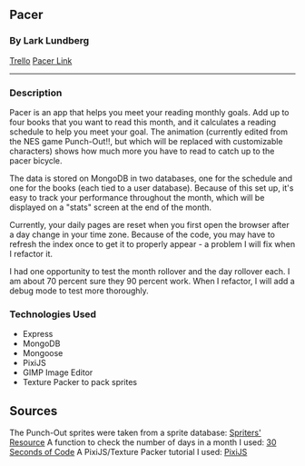 ## Pacer

### By Lark Lundberg

[Trello](https://trello.com/b/1BuXsizy/reading-calendar)
[Pacer Link](https://pacer-reader.herokuapp.com/)

---

### Description

Pacer is an app that helps you meet your reading monthly goals. Add up to four books that you want to read this month, and it calculates a reading schedule to help you meet your goal. The animation (currently edited from the NES game Punch-Out!!, but which will be replaced with customizable characters) shows how much more you have to read to catch up to the pacer bicycle.

The data is stored on MongoDB in two databases, one for the schedule and one for the books (each tied to a user database). Because of this set up, it's easy to track your performance throughout the month, which will be displayed on a "stats" screen at the end of the month.

Currently, your daily pages are reset when you first open the browser after a day change in your time zone. Because of the code, you may have to refresh the index once to get it to properly appear - a problem I will fix when I refactor it.

I had one opportunity to test the month rollover and the day rollover each. I am about 70 percent sure they 90 percent work. When I refactor, I will add a debug mode to test more thoroughly.

### Technologies Used

- Express
- MongoDB
- Mongoose
- PixiJS
- GIMP Image Editor
- Texture Packer to pack sprites

## Sources

The Punch-Out sprites were taken from a sprite database: [Spriters' Resource](https://www.spriters-resource.com/fullview/13034/)
A function to check the number of days in a month I used: [30 Seconds of Code](https://www.30secondsofcode.org/js/s/days-in-month/)
A PixiJS/Texture Packer tutorial I used: [PixiJS](https://www.codeandweb.com/texturepacker/tutorials/how-to-create-sprite-sheets-and-animations-with-pixijs)
